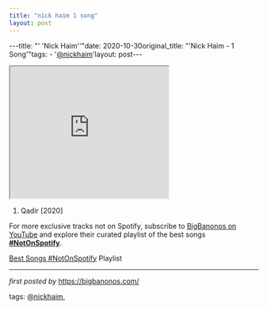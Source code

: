 ```yaml
---
title: "nick haim 1 song"
layout: post
---
```

---title: "' 'Nick Haim''"date: 2020-10-30original_title: "'Nick Haim - 1 Song'"tags:  - '[@nickhaim](/tags/nickhaim/)'layout: post---<div class="separator" ><iframe allowfullscreen="" class="BLOG_video_class" height="266" src="https://www.youtube.com/embed/PqzFi6PwTGA" width="320" youtube-src-id="PqzFi6PwTGA"></iframe></div><div class="separator" ><ol><li>Qadir [2020]</li></ol></div><!--Subscribe and Playlist Links--><div>    <p>For more exclusive tracks not on Spotify, subscribe to <a href="https://www.youtube.com/[@BigBanonos](/tags/BigBanonos/)" target="_blank">BigBanonos on YouTube</a> and explore their curated playlist of the best songs <strong>[#NotOnSpotify](/tags/NotOnSpotify/)</strong>.</p>    <p><a href="https://www.youtube.com/playlist?list=PLtuNtuTatqI0kFahUCbtbfenC_ET5O_tr" target="_blank">Best Songs [#NotOnSpotify](/tags/NotOnSpotify/) Playlist<br /></a></p></div><hr /><p><em>first posted by</em> <a href="https://bigbanonos.com/" rel="noopener" target="_new">https://bigbanonos.com/</a></p><p>tags: [@nickhaim](/tags/nickhaim/),</p>
